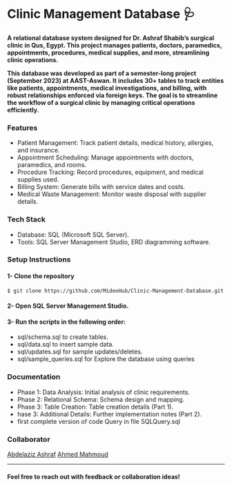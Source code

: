 # Clinic Management Database 🩺

**A relational database system designed for Dr. Ashraf Shabib’s surgical clinic in Qus, Egypt. This project manages patients, doctors, paramedics, appointments, procedures, medical supplies, and more, streamlining clinic operations.**

**This database was developed as part of a semester-long project (September 2023) at AAST-Aswan. It includes 30+ tables to track entities like patients, appointments, medical investigations, and billing, with robust relationships enforced via foreign keys. The goal is to streamline the workflow of a surgical clinic by managing critical operations efficiently.**

### Features
 - Patient Management: Track patient details, medical history, allergies, and insurance.
 - Appointment Scheduling: Manage appointments with doctors, paramedics, and rooms.
 - Procedure Tracking: Record procedures, equipment, and medical supplies used.
 - Billing System: Generate bills with service dates and costs.
 - Medical Waste Management: Monitor waste disposal with supplier details.

### Tech Stack
 - Database: SQL (Microsoft SQL Server).
 - Tools: SQL Server Management Studio, ERD diagramming software.

### Setup Instructions

#### 1- Clone the repository

`$ git clone https://github.com/MideoHub/Clinic-Management-Database.git`

#### 2- Open SQL Server Management Studio.
#### 3- Run the scripts in the following order:
 - sql/schema.sql to create tables.
 - sql/data.sql to insert sample data.
 - sql/updates.sql for sample updates/deletes.
 - sql/sample_queries.sql for Explore the database using queries

### Documentation

- Phase 1: Data Analysis: Initial analysis of clinic requirements.
 - Phase 2: Relational Schema: Schema design and mapping.
 - Phase 3: Table Creation: Table creation details (Part 1).
 - hase 3: Additional Details: Further implementation notes (Part 2).
 - first complete version of code Query in file SQLQuery.sql

### Collaborator
[Abdelaziz Ashraf](https://github.com/AbdelazizAshraf90)
[Ahmed Mahmoud](https://github.com/ahmedmahmoud232)

-------------
#### Feel free to reach out with feedback or collaboration ideas!


